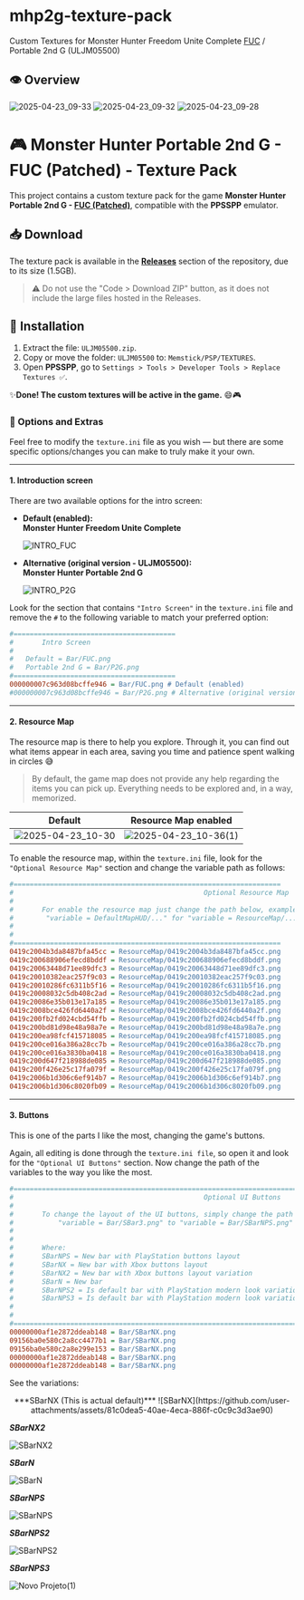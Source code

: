 # mhp2g-texture-pack
Custom Textures for Monster Hunter Freedom Unite Complete [FUC](https://fucomplete.github.io/) / Portable 2nd G (ULJM05500)

## 👁️ Overview
![2025-04-23_09-33](https://github.com/user-attachments/assets/44517f1c-cd21-4334-af4f-5e3bd6ccc194)
![2025-04-23_09-32](https://github.com/user-attachments/assets/ab3fba51-0b30-45b7-8685-21ec241c200f)
![2025-04-23_09-28](https://github.com/user-attachments/assets/23c55a39-171a-4b03-8493-d5691f0b9e34)

# 🎮 Monster Hunter Portable 2nd G - FUC (Patched) - Texture Pack
This project contains a custom texture pack for the game **Monster Hunter Portable 2nd G - [FUC (Patched)](https://fucomplete.github.io/)**, compatible with the **PPSSPP** emulator.

## 📥 Download
The texture pack is available in the [**Releases**](../../releases) section of the repository, due to its size (1.5GB).

> ⚠️ Do not use the "Code > Download ZIP" button, as it does not include the large files hosted in the Releases.



## 🧾 Installation

1. Extract the file: `ULJM05500.zip`.
2. Copy or move the folder: `ULJM05500` to: `Memstick/PSP/TEXTURES`.
3. Open **PPSSPP**, go to `Settings > Tools > Developer Tools > Replace Textures ✅`.

✨**Done! The custom textures will be active in the game.** 😄🎮



### 🎨 Options and Extras

Feel free to modify the `texture.ini` file as you wish — but there are some specific options/changes you can make to truly make it your own.

---

#### 1. Introduction screen

There are two available options for the intro screen:

- **Default (enabled):**  
  **Monster Hunter Freedom Unite Complete**

  ![INTRO_FUC](https://github.com/user-attachments/assets/3f51664f-812d-4920-aad3-17077dd1bca2)

- **Alternative (original version - ULJM05500):**  
  **Monster Hunter Portable 2nd G**

  ![INTRO_P2G](https://github.com/user-attachments/assets/d87707d7-670f-4665-827f-3b81d47bf5c2)


Look for the section that contains `"Intro Screen"` in the `texture.ini` file and remove the `#` to the following variable to match your preferred option:

```ini
#========================================
#		Intro Screen
#
#	Default = Bar/FUC.png
#	Portable 2nd G = Bar/P2G.png
#========================================
000000007c963d08bcffe946 = Bar/FUC.png # Default (enabled)
#000000007c963d08bcffe946 = Bar/P2G.png # Alternative (original version - ULJM05500)
```
***

#### 2. Resource Map

The resource map is there to help you explore. Through it, you can find out what items appear in each area, saving you time and patience spent walking in circles 😅

> By default, the game map does not provide any help regarding the items you can pick up. Everything needs to be explored and, in a way, memorized.

| Default | Resource Map enabled | 
|------------|------------------|
| ![2025-04-23_10-30](https://github.com/user-attachments/assets/e79c26a0-43ce-4939-92fb-c66308d01ccd)  | ![2025-04-23_10-36(1)](https://github.com/user-attachments/assets/0f0c42bb-4f8e-4b3e-942c-f97767b2123f)|


To enable the resource map, within the `texture.ini` file, look for the `"Optional Resource Map"` section and change the variable path as follows:

```ini
#==================================================================
#                                               Optional Resource Map
#
#       For enable the resource map just change the path below, example:  
#        "variable = DefaultMapHUD/..." for "variable = ResourceMap/..."
#
#
#==================================================================
0419c2004b3da8487bfa45cc = ResourceMap/0419c2004b3da8487bfa45cc.png
0419c200688906efecd8bddf = ResourceMap/0419c200688906efecd8bddf.png
0419c20063448d71ee89dfc3 = ResourceMap/0419c20063448d71ee89dfc3.png
0419c20010382eac257f9c03 = ResourceMap/0419c20010382eac257f9c03.png
0419c20010286fc6311b5f16 = ResourceMap/0419c20010286fc6311b5f16.png
0419c20008032c5db408c2ad = ResourceMap/0419c20008032c5db408c2ad.png
0419c20086e35b013e17a185 = ResourceMap/0419c20086e35b013e17a185.png
0419c2008bce426fd6440a2f = ResourceMap/0419c2008bce426fd6440a2f.png
0419c200fb2fd024cbd54ffb = ResourceMap/0419c200fb2fd024cbd54ffb.png
0419c200bd81d98e48a98a7e = ResourceMap/0419c200bd81d98e48a98a7e.png
0419c200ea98fcf415718085 = ResourceMap/0419c200ea98fcf415718085.png
0419c200ce016a386a28cc7b = ResourceMap/0419c200ce016a386a28cc7b.png
0419c200ce016a3830ba0418 = ResourceMap/0419c200ce016a3830ba0418.png
0419c200d647f218988de085 = ResourceMap/0419c200d647f218988de085.png
0419c200f426e25c17fa079f = ResourceMap/0419c200f426e25c17fa079f.png
0419c2006b1d306c6ef914b7 = ResourceMap/0419c2006b1d306c6ef914b7.png
0419c2006b1d306c8020fb09 = ResourceMap/0419c2006b1d306c8020fb09.png
```
***

#### 3. Buttons 

This is one of the parts I like the most, changing the game's buttons.

Again, all editing is done through the `texture.ini file`, so open it and look for the `"Optional UI Buttons"` section. Now change the path of the variables to the way you like the most.

```ini
#=================================================================================================
#                                               Optional UI Buttons
#
# 		To change the layout of the UI buttons, simply change the path below, for example:
# 			"variable = Bar/SBar3.png" to "variable = Bar/SBarNPS.png"
#
#
#		Where: 
#		SBarNPS = New bar with PlayStation buttons layout
#		SBarNX = New bar with Xbox buttons layout
#		SBarNX2 = New bar with Xbox buttons layout variation
#		SBarN = New bar
#		SBarNPS2 = Is default bar with PlayStation modern look variation
#		SBarNPS3 = Is default bar with PlayStation modern look variation
#
#		
#=================================================================================================
00000000af1e2872ddeab148 = Bar/SBarNX.png
09156ba0e580c2a8cc4477b1 = Bar/SBarNX.png
09156ba0e580c2a8e299e153 = Bar/SBarNX.png
00000000af1e2872ddeab148 = Bar/SBarNX.png
00000000af1e2872ddeab148 = Bar/SBarNX.png
```

See the variations:

<p align="center">
***SBarNX (This is actual default)***
![SBarNX](https://github.com/user-attachments/assets/81c0dea5-40ae-4eca-886f-c0c9c3d3ae90)

***SBarNX2***

![SBarNX2](https://github.com/user-attachments/assets/28b8dd03-00fb-477a-86bf-5ab03c5da94f)

***SBarN***

![SBarN](https://github.com/user-attachments/assets/610cd32a-a9f2-4ffc-bc6a-b8f3bb7bb34e)

***SBarNPS***

![SBarNPS](https://github.com/user-attachments/assets/0ea6b6d8-1a6c-4d8e-88b6-7b1d5eaf5886)

***SBarNPS2***

![SBarNPS2](https://github.com/user-attachments/assets/e23cba21-5e0b-4c7a-b43e-c67dc1c879a8)

***SBarNPS3***

![Novo Projeto(1)](https://github.com/user-attachments/assets/69a360fd-d340-4785-af00-632e37fe1e74)
</p>



